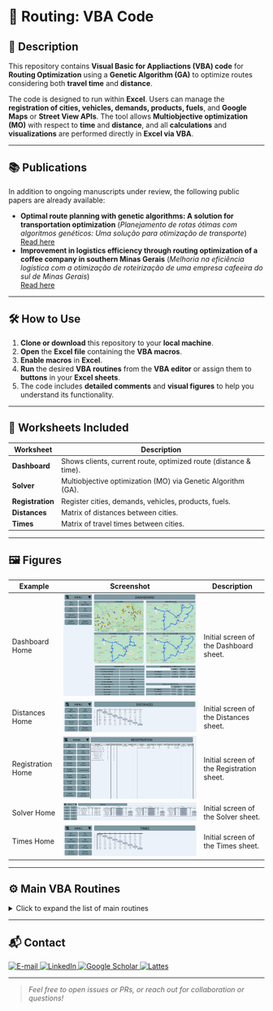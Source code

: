 # 🚚 Routing: VBA Code

## 📝 Description

This repository contains **Visual Basic for Appliactions (VBA) code** for **Routing Optimization** using a **Genetic Algorithm (GA)** to optimize routes considering both **travel time** and **distance**.

The code is designed to run within **Excel**. Users can manage the **registration of cities, vehicles, demands, products, fuels**, and **Google Maps** or **Street View APIs**. The tool allows **Multiobjective optimization (MO)** with respect to **time** and **distance**, and all **calculations** and **visualizations** are performed directly in **Excel via VBA**.

---

## 📚 Publications

In addition to ongoing manuscripts under review, the following public papers are already available:

- **Optimal route planning with genetic algorithms: A solution for transportation optimization** (*Planejamento de rotas ótimas com algoritmos genéticos: Uma solução para otimização de transporte*)  
  [Read here](https://journals.stellata.com.br/jor/article/view/44/31)
- **Improvement in logistics efficiency through routing optimization of a coffee company in southern Minas Gerais** (*Melhoria na eficiência logística com a otimização de roteirização de uma empresa cafeeira do sul de Minas Gerais*)  
  [Read here](https://www.fai-mg.br/biblio/images/publicacoes/Cientifica/Cientifica2023.pdf#page=49)

---

## 🛠️ How to Use

1. **Clone or download** this repository to your **local machine**.  
2. **Open** the **Excel file** containing the **VBA macros**.  
3. **Enable macros** in **Excel**.  
4. **Run** the desired **VBA routines** from the **VBA editor** or assign them to **buttons** in your **Excel sheets**.  
5. The code includes **detailed comments** and **visual figures** to help you understand its functionality.  

---

## 📁 Worksheets Included

| Worksheet      | Description                                                              |
|----------------|--------------------------------------------------------------------------|
| **Dashboard**  | Shows clients, current route, optimized route (distance & time).         |
| **Solver**     | Multiobjective optimization (MO) via Genetic Algorithm (GA).                 |
| **Registration**| Register cities, demands, vehicles, products, fuels.                    |
| **Distances**  | Matrix of distances between cities.                                      |
| **Times**      | Matrix of travel times between cities.                                   |

---

## 🖼️ Figures

| Example                | Screenshot                     | Description                          |
|------------------------|--------------------------------|--------------------------------------|
| Dashboard Home         | ![Dashboard Home](Dashboard_Home.jpg)         | Initial screen of the Dashboard sheet.   |
| Distances Home         | ![Distances Home](Distances_Home.jpg)         | Initial screen of the Distances sheet.   |
| Registration Home      | ![Registration Home](Registration_Home.jpg)   | Initial screen of the Registration sheet.|
| Solver Home            | ![Solver Home](Solver_Home.jpg)               | Initial screen of the Solver sheet.      |
| Times Home             | ![Times Home](Times_Home.jpg)                 | Initial screen of the Times sheet.       |

---

## ⚙️ Main VBA Routines

<details>
<summary>Click to expand the list of main routines</summary>

- `1. Data and Improvements`
- `2. Best Route: Distance`
- `3. Best Route: Time`
- `4. Register Cities`
- `5. Clear Cities`
- `6. Register Vehicles`
- `7. Clear Vehicles`
- `8. Register Demands`
- `9. Clear Demands`
- `10. Register Products`
- `11. Clear Products`
- `12. Register Fuels`
- `13. Clear Fuels`
- `14. Update Cities`
- `15. Update Times`
- `16. Save Changes`
- `17. Enable Full Screen`
- `18. Disable Full Screen`
- `19. Tab: Solver`
- `20. Tab: Registration`
- `21. Tab: Distances`
- `22. Tab: Times`
- `23. Tab: Dashboard`
</details>

---

## 📬 Contact

<a href="mailto:matheusc_pereira@hotmail.com">
  <img src="https://i.ibb.co/k6Ddn36k/email.png" alt="E-mail" height="60"/>
</a>
<a href="https://www.linkedin.com/in/matheuscostapereira/">
  <img src="https://i.ibb.co/Kx4rZxdr/linkedin.png" alt="LinkedIn" height="60"/>
</a>
<a href="https://scholar.google.com.br/citations?user=1iDBIzYAAAAJ&hl=en-us">
  <img src="https://i.ibb.co/SwsRKK1t/scholar.png" alt="Google Scholar" height="60"/>
</a>
<a href="https://lattes.cnpq.br/7025666927284220">
  <img src="https://i.ibb.co/1fMjS38j/lattes.png" alt="Lattes" height="60"/>
</a>

---

> _Feel free to open issues or PRs, or reach out for collaboration or questions!_
